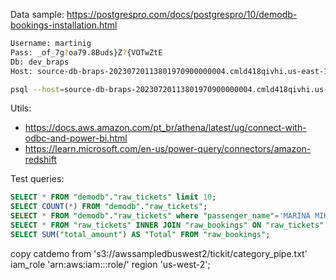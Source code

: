 Data sample: https://postgrespro.com/docs/postgrespro/10/demodb-bookings-installation.html

```bash
Username: martinig
Pass: _of_7g?oa79.8Buds}Z?{VOTwZtE
Db: dev_braps
Host: source-db-braps-20230720113801970900000004.cmld418qivhi.us-east-1.rds.amazonaws.com

psql --host=source-db-braps-20230720113801970900000004.cmld418qivhi.us-east-1.rds.amazonaws.com --port=5432 --username=martinig --password --dbname=dev_braps
```

Utils:

- https://docs.aws.amazon.com/pt_br/athena/latest/ug/connect-with-odbc-and-power-bi.html
- https://learn.microsoft.com/en-us/power-query/connectors/amazon-redshift

Test queries:

```sql
SELECT * FROM "demodb"."raw_tickets" limit 10;
SELECT COUNT(*) FROM "demodb"."raw_tickets";
SELECT * FROM "demodb"."raw_tickets" where "passenger_name"='MARINA MIKHAYLOVA' limit 10;
SELECT * FROM "raw_tickets" INNER JOIN "raw_bookings" ON "raw_tickets"."book_ref" = "raw_bookings"."book_ref" LIMIT 10;
SELECT SUM("total_amount") AS "Total" FROM "raw_bookings";
```

copy catdemo
from 's3://awssampledbuswest2/tickit/category_pipe.txt'
iam_role 'arn:aws:iam::<aws-account-id>:role/<role-name>'
region 'us-west-2';
